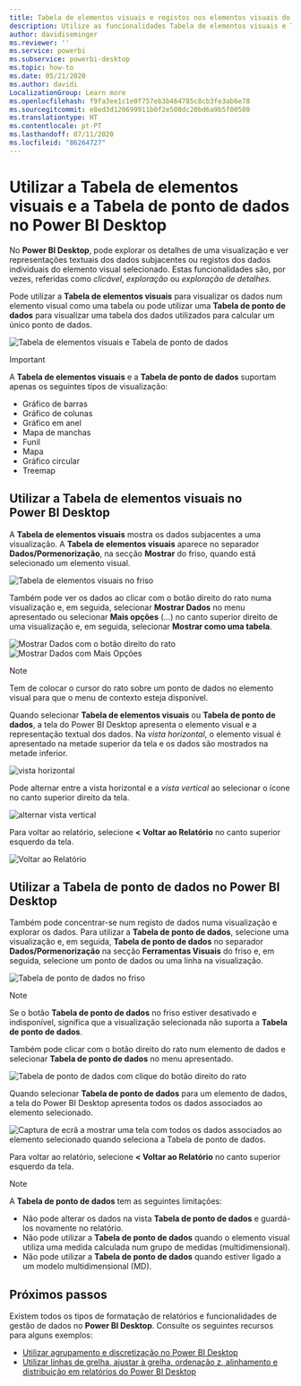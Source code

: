 ```yaml
---
title: Tabela de elementos visuais e registos nos elementos visuais do Power BI Desktop
description: Utilize as funcionalidades Tabela de elementos visuais e Tabela de ponto de dados do Power BI Desktop para explorar os detalhes
author: davidiseminger
ms.reviewer: ''
ms.service: powerbi
ms.subservice: powerbi-desktop
ms.topic: how-to
ms.date: 05/21/2020
ms.author: davidi
LocalizationGroup: Learn more
ms.openlocfilehash: f9fa3ee1c1e0f757eb3b464785c8cb3fe3ab6e78
ms.sourcegitcommit: e8ed3d120699911b0f2e508dc20bd6a9b5f00580
ms.translationtype: HT
ms.contentlocale: pt-PT
ms.lasthandoff: 07/11/2020
ms.locfileid: "86264727"
---
```

# <a name="use-visual-table-and-data-point-table-in-power-bi-desktop"></a>Utilizar a Tabela de elementos visuais e a Tabela de ponto de dados no Power BI Desktop
No **Power BI Desktop**, pode explorar os detalhes de uma visualização e ver representações textuais dos dados subjacentes ou registos dos dados individuais do elemento visual selecionado. Estas funcionalidades são, por vezes, referidas como *clicável*, *exploração* ou *exploração de detalhes*.

Pode utilizar a **Tabela de elementos visuais** para visualizar os dados num elemento visual como uma tabela ou pode utilizar uma **Tabela de ponto de dados** para visualizar uma tabela dos dados utilizados para calcular um único ponto de dados. 

![Tabela de elementos visuais e Tabela de ponto de dados](media/desktop-see-data-see-records/see-data-record.png)

>[!IMPORTANT]
>A **Tabela de elementos visuais** e a **Tabela de ponto de dados** suportam apenas os seguintes tipos de visualização:
>  - Gráfico de barras
>  - Gráfico de colunas
>  - Gráfico em anel
>  - Mapa de manchas
>  - Funil
>  - Mapa
>  - Gráfico circular
>  - Treemap

## <a name="use-visual-table-in-power-bi-desktop"></a>Utilizar a Tabela de elementos visuais no Power BI Desktop

A **Tabela de elementos visuais** mostra os dados subjacentes a uma visualização. A **Tabela de elementos visuais** aparece no separador **Dados/Pormenorização**, na secção **Mostrar** do friso, quando está selecionado um elemento visual.

![Tabela de elementos visuais no friso](media/desktop-see-data-see-records/visual-table-01.png)

Também pode ver os dados ao clicar com o botão direito do rato numa visualização e, em seguida, selecionar **Mostrar Dados** no menu apresentado ou selecionar **Mais opções** (…) no canto superior direito de uma visualização e, em seguida, selecionar **Mostrar como uma tabela**.

![Mostrar Dados com o botão direito do rato](media/desktop-see-data-see-records/visual-table-02.png)&nbsp;&nbsp;![Mostrar Dados com Mais Opções](media/desktop-see-data-see-records/visual-table-03.png)

> [!NOTE]
> Tem de colocar o cursor do rato sobre um ponto de dados no elemento visual para que o menu de contexto esteja disponível.

Quando selecionar **Tabela de elementos visuais** ou **Tabela de ponto de dados**, a tela do Power BI Desktop apresenta o elemento visual e a representação textual dos dados. Na *vista horizontal*, o elemento visual é apresentado na metade superior da tela e os dados são mostrados na metade inferior. 

![vista horizontal](media/desktop-see-data-see-records/visual-table-04.png)

Pode alternar entre a vista horizontal e a *vista vertical* ao selecionar o ícone no canto superior direito da tela.

![alternar vista vertical](media/desktop-see-data-see-records/visual-table-05.png)

Para voltar ao relatório, selecione **< Voltar ao Relatório** no canto superior esquerdo da tela.

![Voltar ao Relatório](media/desktop-see-data-see-records/visual-table-06.png)

## <a name="use-data-point-table-in-power-bi-desktop"></a>Utilizar a Tabela de ponto de dados no Power BI Desktop

Também pode concentrar-se num registo de dados numa visualização e explorar os dados. Para utilizar a **Tabela de ponto de dados**, selecione uma visualização e, em seguida, **Tabela de ponto de dados** no separador **Dados/Pormenorização** na secção **Ferramentas Visuais** do friso e, em seguida, selecione um ponto de dados ou uma linha na visualização. 

![Tabela de ponto de dados no friso](media/desktop-see-data-see-records/visual-table-07.png)

> [!NOTE]
> Se o botão **Tabela de ponto de dados** no friso estiver desativado e indisponível, significa que a visualização selecionada não suporta a **Tabela de ponto de dados**.

Também pode clicar com o botão direito do rato num elemento de dados e selecionar **Tabela de ponto de dados** no menu apresentado.

![Tabela de ponto de dados com clique do botão direito do rato](media/desktop-see-data-see-records/visual-table-08.png)

Quando selecionar **Tabela de ponto de dados** para um elemento de dados, a tela do Power BI Desktop apresenta todos os dados associados ao elemento selecionado. 

![Captura de ecrã a mostrar uma tela com todos os dados associados ao elemento selecionado quando seleciona a Tabela de ponto de dados.](media/desktop-see-data-see-records/visual-table-09.png)

Para voltar ao relatório, selecione **< Voltar ao Relatório** no canto superior esquerdo da tela.


> [!NOTE]
>A **Tabela de ponto de dados** tem as seguintes limitações:
> - Não pode alterar os dados na vista **Tabela de ponto de dados** e guardá-los novamente no relatório.
> - Não pode utilizar a **Tabela de ponto de dados** quando o elemento visual utiliza uma medida calculada num grupo de medidas (multidimensional).
> - Não pode utilizar a **Tabela de ponto de dados** quando estiver ligado a um modelo multidimensional (MD).

## <a name="next-steps"></a>Próximos passos
Existem todos os tipos de formatação de relatórios e funcionalidades de gestão de dados no **Power BI Desktop**. Consulte os seguintes recursos para alguns exemplos:

* [Utilizar agrupamento e discretização no Power BI Desktop](desktop-grouping-and-binning.md)
* [Utilizar linhas de grelha, ajustar à grelha, ordenação z, alinhamento e distribuição em relatórios do Power BI Desktop](desktop-gridlines-snap-to-grid.md)

